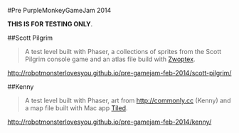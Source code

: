 #Pre PurpleMonkeyGameJam 2014

**THIS IS FOR TESTING ONLY**.

##Scott Pilgrim

> A test level built with Phaser, a collections of sprites from the Scott Pilgrim console game and an atlas file build with [Zwoptex](http://www.zwopple.com/zwoptex/).

<http://robotmonsterlovesyou.github.io/pre-gamejam-feb-2014/scott-pilgrim/>

##Kenny

> A test level built with Phaser, art from <http://commonly.cc> (Kenny) and a map file built with Mac app [Tiled](http://www.mapeditor.org/).

<http://robotmonsterlovesyou.github.io/pre-gamejam-feb-2014/kenny/>